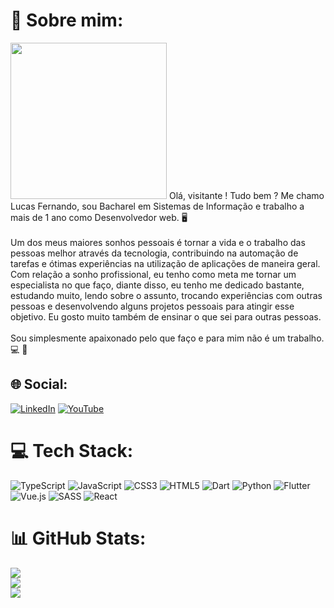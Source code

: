# 💫 Sobre mim:
<img src="https://i.imgur.com/7UcFFCs.png" width="250">
Olá, visitante ! Tudo bem ? Me chamo Lucas Fernando, sou Bacharel em Sistemas de Informação e trabalho a mais de 1 ano como Desenvolvedor web. 🖥️<br><br>Um dos meus maiores sonhos pessoais é tornar a vida e o trabalho das pessoas melhor através da tecnologia, contribuindo na automação de tarefas e ótimas experiências na utilização de aplicações de maneira geral. Com relação a sonho profissional, eu tenho como meta me tornar um especialista no que faço, diante disso, eu tenho me dedicado bastante, estudando muito, lendo sobre o assunto, trocando experiências com outras pessoas e desenvolvendo alguns projetos pessoais para atingir esse objetivo. Eu gosto muito também de ensinar o que sei para outras pessoas.<br><br>Sou simplesmente apaixonado pelo que faço e para mim não é um trabalho. 💻 📱


## 🌐 Social:
[![LinkedIn](https://img.shields.io/badge/LinkedIn-%230077B5.svg?logo=linkedin&logoColor=white)](https://linkedin.com/in/lucas-fernando-dev) [![YouTube](https://img.shields.io/badge/YouTube-%23FF0000.svg?logo=YouTube&logoColor=white)](https://youtube.com/c/UCY6jptq0eqpLqGVvZ3JCS8Q) 

# 💻 Tech Stack:
![TypeScript](https://img.shields.io/badge/typescript-%23007ACC.svg?style=for-the-badge&logo=typescript&logoColor=white) ![JavaScript](https://img.shields.io/badge/javascript-%23323330.svg?style=for-the-badge&logo=javascript&logoColor=%23F7DF1E) ![CSS3](https://img.shields.io/badge/css3-%231572B6.svg?style=for-the-badge&logo=css3&logoColor=white) ![HTML5](https://img.shields.io/badge/html5-%23E34F26.svg?style=for-the-badge&logo=html5&logoColor=white) ![Dart](https://img.shields.io/badge/dart-%230175C2.svg?style=for-the-badge&logo=dart&logoColor=white) ![Python](https://img.shields.io/badge/python-3670A0?style=for-the-badge&logo=python&logoColor=ffdd54) ![Flutter](https://img.shields.io/badge/Flutter-%2302569B.svg?style=for-the-badge&logo=Flutter&logoColor=white) ![Vue.js](https://img.shields.io/badge/vuejs-%2335495e.svg?style=for-the-badge&logo=vuedotjs&logoColor=%234FC08D) ![SASS](https://img.shields.io/badge/SASS-hotpink.svg?style=for-the-badge&logo=SASS&logoColor=white) ![React](https://img.shields.io/badge/react-%2320232a.svg?style=for-the-badge&logo=react&logoColor=%2361DAFB)

# 📊 GitHub Stats:
![](https://github-readme-stats.vercel.app/api?username=Lucas98Fernando&theme=react&hide_border=true&include_all_commits=true&count_private=true)<br/>
![](https://github-readme-streak-stats.herokuapp.com/?user=Lucas98Fernando&theme=react&hide_border=true)<br/>
![](https://github-readme-stats.vercel.app/api/top-langs/?username=Lucas98Fernando&theme=react&hide_border=true&include_all_commits=true&count_private=true&layout=compact)
